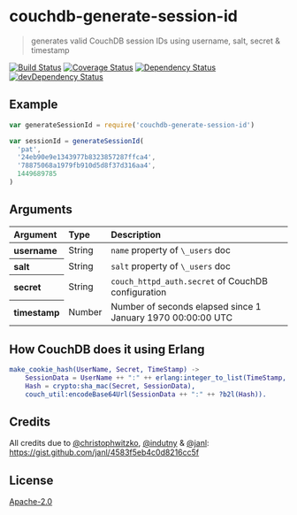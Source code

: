 # couchdb-generate-session-id

> generates valid CouchDB session IDs using username, salt, secret & timestamp

[![Build Status](https://travis-ci.org/hoodiehq/couchdb-generate-session-id.svg?branch=master)](https://travis-ci.org/hoodiehq/couchdb-generate-session-id)
[![Coverage Status](https://coveralls.io/repos/hoodiehq/couchdb-generate-session-id/badge.svg?branch=master)](https://coveralls.io/r/hoodiehq/couchdb-generate-session-id?branch=master)
[![Dependency Status](https://david-dm.org/hoodiehq/couchdb-generate-session-id.svg)](https://david-dm.org/hoodiehq/couchdb-generate-session-id)
[![devDependency Status](https://david-dm.org/hoodiehq/couchdb-generate-session-id/dev-status.svg)](https://david-dm.org/hoodiehq/couchdb-generate-session-id#info=devDependencies)

## Example

```js
var generateSessionId = require('couchdb-generate-session-id')

var sessionId = generateSessionId(
  'pat',
  '24eb90e9e1343977b8323857287ffca4',
  '78875068a1979fb910d5d8f37d316aa4',
  1449689785
)
```

## Arguments

<table>
  <thead>
    <tr>
      <th align="left">Argument</th>
      <th align="left">Type</th>
      <th align="left">Description</th>
    </tr>
  </thead>
  <tr>
    <th align="left"><strong>username</strong></th>
    <td>String</td>
    <td><code>name</code> property of <code>\_users</code> doc</td>
  </tr>
  <tr>
    <th align="left"><strong>salt</strong></th>
    <td>String</td>
    <td><code>salt</code> property of <code>\_users</code> doc</td>
  </tr>
  <tr>
    <th align="left"><strong>secret</strong></th>
    <td>String</td>
    <td><code>couch_httpd_auth.secret</code> of CouchDB configuration</td>
  </tr>
  <tr>
    <th align="left"><strong>timestamp</strong></th>
    <td>Number</td>
    <td>Number of seconds elapsed since 1 January 1970 00:00:00 UTC</td>
  </tr>
</table>

## How CouchDB does it using Erlang

```erlang
make_cookie_hash(UserName, Secret, TimeStamp) ->
    SessionData = UserName ++ ":" ++ erlang:integer_to_list(TimeStamp, 16),
    Hash = crypto:sha_mac(Secret, SessionData),
    couch_util:encodeBase64Url(SessionData ++ ":" ++ ?b2l(Hash)).
```

## Credits

All credits due to [@christophwitzko](https://twitter.com/christophwitzko),
[@indutny](https://twitter.com/indutny) & [@janl](https://twitter.com/janl):
https://gist.github.com/janl/4583f5eb4c0d8216cc5f

## License

[Apache-2.0](https://github.com/hoodiehq/hoodie/blob/master/LICENSE)
